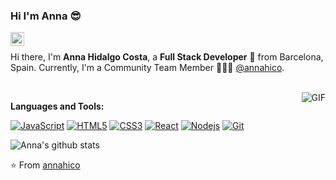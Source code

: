 ### Hi I'm Anna 😎

<a href="https://www.linkedin.com/in/annahico/">
  <img align="left" alt="Mehdi's LinkdeIn" width="22px" src="https://cdn.jsdelivr.net/npm/simple-icons@v3/icons/linkedin.svg" />
</a>

<br />

Hi there, I'm **Anna Hidalgo Costa**, a **Full Stack Developer**  🚀 from Barcelona, Spain.  Currently, I'm a Community Team Member 🙍🏽‍♂️ [@annahico](https://github.com/annahico).

<br />

 <img align="right" alt="GIF" src="https://media.giphy.com/media/836HiJc7pgzy8iNXCn/giphy.gif" />

**Languages and Tools:**  

[![JavaScript](https://img.shields.io/badge/-JavaScript-black?style=flat&logo=javascript&link=https://github.com/annahico)](https://github.com/annahcio) 
[![HTML5](https://img.shields.io/badge/-HTML5-E34F26?style=flat&logo=html5&logoColor=white&link=https://github.com/annahico)](https://github.com/annahico) 
[![CSS3](https://img.shields.io/badge/-CSS3-1572B6?style=flat&logo=css3&link=https://github.com/annahico)](https://github.com/annahico) 
[![React](https://img.shields.io/badge/-React-black?style=flat&logo=react&link=https://github.com/annahico)](https://github.com/annahico)
[![Nodejs](https://img.shields.io/badge/-Nodejs-green?style=flat&logo=Node.js&link=https://github.com/annahico)](https://github.com/annahico)
[![Git](https://img.shields.io/badge/-Git-black?style=flat&logo=git&link=https://github.com/annahico)](https://github.com/annahico) 

![Anna's github stats](https://github-readme-stats.vercel.app/api?username=annahico&show_icons=true&hide_border=true)


⭐️ From [annahico](https://github.com/annahico)
